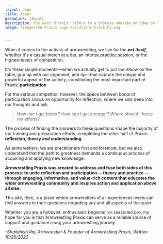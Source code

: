 ```yaml
---
layout: page
title: About
permalink: /about/
description: The word "Praxis" refers to a process whereby an idea or theory is applied in the real world. At the heart of this idea is a focus on integrating theory and practice. 
image: /images/AW Praxis Logo Variations_black_bg.png


---
```



When it comes to the activity of armwrestling, we live for the ***act itself***, whether it's a casual match at a bar, an intense practice session, or the highest levels of competition. 

It's these simple moments—when we actually get to put our elbow on the table, grip up with our opponent, and rip—that capture the unique and powerful appeal of the activity, constituting the most important part of Praxis: **participation**.


For the serious competitor, however, the space between bouts of participation allows an opportunity for reflection, where we sink deep into our thoughts and ask, 

> How can I get better? How can I get stronger? Where should I focus my efforts?

The process of finding the answers to these questions shape the majority of our training and preparation efforts, completing the other half of Praxis: **reflection, theory and understanding**. 

As armwrestlers, we are practitioners first and foremost, but we also understand that the path to greatness demands a continuous process of acquiring and applying new knowledge.


**Armwrestling Praxis was created to address  and fuse both sides of this process: to unite reflection and participation -- theory and practice -- through  engaging, informative, and value-rich content that educates the wider armwrestling community and inspires action and application above all else.** 

This site, then,  is a place where armwrestlers of all experiences levels can find  answers to their questions regarding any and all aspects of the sport. 

Whether you are a hobbyist, enthusiastic beginner, or seasoned pro, my hope for you is that Armwrestling Praxis can serve as a reliable source of support and guidance along your armwrestling journey. 

<cite>-Shaildhish Rai, Armwrestler & Founder of Armwrestling Praxis, Written 10/20/2023</cite>

